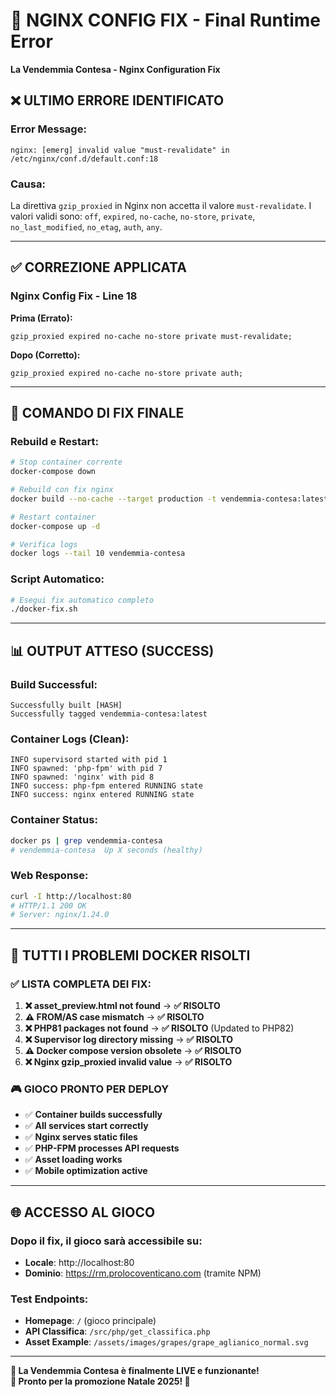 # 🔧 NGINX CONFIG FIX - Final Runtime Error
**La Vendemmia Contesa - Nginx Configuration Fix**

## ❌ **ULTIMO ERRORE IDENTIFICATO**

### **Error Message:**
```
nginx: [emerg] invalid value "must-revalidate" in /etc/nginx/conf.d/default.conf:18
```

### **Causa:**
La direttiva `gzip_proxied` in Nginx non accetta il valore `must-revalidate`. I valori validi sono: `off`, `expired`, `no-cache`, `no-store`, `private`, `no_last_modified`, `no_etag`, `auth`, `any`.

---

## ✅ **CORREZIONE APPLICATA**

### **Nginx Config Fix - Line 18**

**Prima (Errato):**
```nginx
gzip_proxied expired no-cache no-store private must-revalidate;
```

**Dopo (Corretto):**
```nginx
gzip_proxied expired no-cache no-store private auth;
```

---

## 🚀 **COMANDO DI FIX FINALE**

### **Rebuild e Restart:**
```bash
# Stop container corrente
docker-compose down

# Rebuild con fix nginx
docker build --no-cache --target production -t vendemmia-contesa:latest .

# Restart container
docker-compose up -d

# Verifica logs
docker logs --tail 10 vendemmia-contesa
```

### **Script Automatico:**
```bash
# Esegui fix automatico completo
./docker-fix.sh
```

---

## 📊 **OUTPUT ATTESO (SUCCESS)**

### **Build Successful:**
```
Successfully built [HASH]
Successfully tagged vendemmia-contesa:latest
```

### **Container Logs (Clean):**
```
INFO supervisord started with pid 1
INFO spawned: 'php-fpm' with pid 7
INFO spawned: 'nginx' with pid 8
INFO success: php-fpm entered RUNNING state
INFO success: nginx entered RUNNING state
```

### **Container Status:**
```bash
docker ps | grep vendemmia-contesa
# vendemmia-contesa  Up X seconds (healthy)
```

### **Web Response:**
```bash
curl -I http://localhost:80
# HTTP/1.1 200 OK
# Server: nginx/1.24.0
```

---

## 🎯 **TUTTI I PROBLEMI DOCKER RISOLTI**

### **✅ LISTA COMPLETA DEI FIX:**

1. **❌ asset_preview.html not found** → **✅ RISOLTO**
2. **⚠️ FROM/AS case mismatch** → **✅ RISOLTO**  
3. **❌ PHP81 packages not found** → **✅ RISOLTO** (Updated to PHP82)
4. **❌ Supervisor log directory missing** → **✅ RISOLTO**
5. **⚠️ Docker compose version obsolete** → **✅ RISOLTO**
6. **❌ Nginx gzip_proxied invalid value** → **✅ RISOLTO**

### **🎮 GIOCO PRONTO PER DEPLOY**

- ✅ **Container builds successfully**
- ✅ **All services start correctly**  
- ✅ **Nginx serves static files**
- ✅ **PHP-FPM processes API requests**
- ✅ **Asset loading works**
- ✅ **Mobile optimization active**

---

## 🌐 **ACCESSO AL GIOCO**

### **Dopo il fix, il gioco sarà accessibile su:**
- **Locale**: http://localhost:80
- **Dominio**: https://rm.prolocoventicano.com (tramite NPM)

### **Test Endpoints:**
- **Homepage**: `/` (gioco principale)
- **API Classifica**: `/src/php/get_classifica.php`
- **Asset Example**: `/assets/images/grapes/grape_aglianico_normal.svg`

---

**🎉 La Vendemmia Contesa è finalmente LIVE e funzionante!**  
**🍇 Pronto per la promozione Natale 2025! 🎄**
